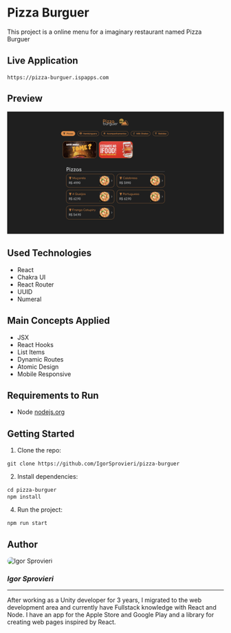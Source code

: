# Pizza Burguer

This project is a online menu for a imaginary restaurant named Pizza Burguer

## Live Application

```
https://pizza-burguer.ispapps.com
```

## Preview

![Preview](./public/preview.png)

## Used Technologies

- React
- Chakra UI
- React Router
- UUID
- Numeral

## Main Concepts Applied

- JSX
- React Hooks
- List Items
- Dynamic Routes
- Atomic Design
- Mobile Responsive

## Requirements to Run

- Node [nodejs.org](https://nodejs.org/en)

## Getting Started

1. Clone the repo:

```
git clone https://github.com/IgorSprovieri/pizza-burguer
```

2. Install dependencies:

```
cd pizza-burguer
npm install
```

4. Run the project:

```
npm run start
```

## Author

<img src="https://media.licdn.com/dms/image/D4D03AQFdLhogHwQVog/profile-displayphoto-shrink_800_800/0/1672976913935?e=1695859200&v=beta&t=SR6o-9db7Oi-uRMAXwFS_mW4ZZXeAI1YQ7MfVwYVnDI" alt="Igor Sprovieri" style="width: 30%; border-radius: 50px;"/>

### _Igor Sprovieri_

---

After working as a Unity developer for 3 years, I migrated to the web development area and currently have Fullstack knowledge with React and Node. I have an app for the Apple Store and Google Play and a library for creating web pages inspired by React.
